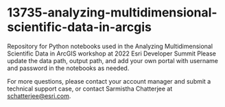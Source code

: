 # 13735-analyzing-multidimensional-scientific-data-in-arcgis
Repository for Python notebooks used in the Analyzing Multidimensional Scientific Data in ArcGIS workshop at 2022 Esri Developer Summit
Please update the data path, output path, and add your own portal with username and password in the notebooks as needed.

For more questions, please contact your account manager and submit a technical support case, or contact Sarmistha Chatterjee at schatterjee@esri.com.

